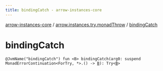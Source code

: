 ```yaml
---
title: bindingCatch - arrow-instances-core
---
```


[arrow-instances-core](../index.html) / [arrow.instances.try.monadThrow](index.html) / [bindingCatch](./binding-catch.html)

# bindingCatch

`@JvmName("bindingCatch") fun <B> bindingCatch(arg0: suspend MonadErrorContinuation<ForTry, *>.() -> `[`B`](binding-catch.html#B)`): Try<`[`B`](binding-catch.html#B)`>`